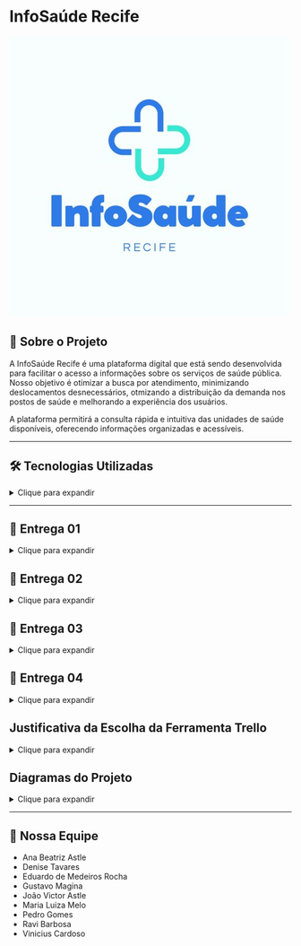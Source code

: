 # InfoSaúde Recife

![Logo](./img/logoInfoSaude.jpeg)

## 📌 Sobre o Projeto
A InfoSaúde Recife é uma plataforma digital que está sendo desenvolvida para facilitar o acesso a informações sobre os serviços de saúde pública. Nosso objetivo é otimizar a busca por atendimento, minimizando deslocamentos desnecessários, otmizando a distribuição da demanda nos postos de saúde e melhorando a experiência dos usuários.

A plataforma permitirá a consulta rápida e intuitiva das unidades de saúde disponíveis, oferecendo informações organizadas e acessíveis.

___

## 🛠 Tecnologias Utilizadas
<details> 
    <summary>Clique para expandir</summary>

- <img src="https://img.shields.io/badge/Jira-0052CC?style=for-the-badge&logo=Jira&logoColor=white" />
- <img src="https://img.shields.io/badge/WhatsApp-25D366?style=for-the-badge&logo=whatsapp&logoColor=white" />
- <img src="https://img.shields.io/badge/GitHub-100000?style=for-the-badge&logo=github&logoColor=white" />
- <img src="https://img.shields.io/badge/Google%20Drive-4285F4?style=for-the-badge&logo=googledrive&logoColor=white" />
- <img src="https://img.shields.io/badge/Vercel-000000?style=for-the-badge&logo=vercel&logoColor=white" />
- <img src="https://img.shields.io/badge/HTML5-E34F26?style=for-the-badge&logo=html5&logoColor=white" />
- <img src="https://img.shields.io/badge/CSS3-1572B6?style=for-the-badge&logo=css3&logoColor=white" />
- <img src="https://img.shields.io/badge/Trello-0052CC?style=for-the-badge&logo=trello&logoColor=white" />


</details>

___

## 📖 Entrega 01
<details>
    <summary>Clique para expandir</summary>

![Planejamento](./imgReadme/planejamentoJira.png)

### Backlog

![Backlog](./imgReadme/backlogJira.png)


## 🔗 Recursos do Projeto (Entrega 01)

- **Gerenciamento:**
    - [Trello](https://trello.com/b/DH96Xoq6/projeto-infosaude)

- **Apresentação:**
    - [Slides da Apresentação](https://www.canva.com/design/DAGCmpua3MQ/To3bhs9X5exntfk9QRJk5Q/edit?utm_content=DAGCmpua3MQ&utm_campaign=designshare&utm_medium=link2&utm_source=sharebutton)
- **Demonstração:**
    - [Screencast](https://drive.google.com/file/d/1X53gyZxotaYsbJRWsbnN4iZYeIEC44rE/view?usp=drive_link)
 
  ## Diagrama de Atividades

![Visão Geral Diagrama Atividades](prints/diagrama_atividades.jpeg)

</details>


## 📖 Entrega 02
<details>
    <summary>Clique para expandir</summary>


### 1. Visão Geral do Quadro (Trello)
![Visão Geral do Trello](prints/print.visaogeral_trello.JPG)

### 2. Exemplo de User Story Detalhada
![User Story com Checklist](prints/trello_carta_aceitacao.JPG)

### 3. Progresso das Tarefas na Sprint
![Movimentação de Cartões](prints/responsaveis.JPG)

### 4. Organização de Responsáveis
![Etiquetas e Responsáveis](prints/membros.JPG)


___

# Instruções de Acesso ao InfoSaúde Recife

## Sobre o Projeto
O **InfoSaúde Recife** é uma plataforma digital desenvolvida para democratizar o acesso às informações de saúde pública da cidade de Recife.  
O projeto busca reduzir a peregrinação de cidadãos em busca de atendimento, organizando dados de forma clara e acessível, e promovendo a inclusão digital e a cidadania.

## Como Acessar
O acesso é gratuito e aberto ao público em geral.

🔗 **Link da plataforma:**  
[https://denisenasct.github.io/https-github.com-infosauderecife/](https://denisenasct.github.io/https-github.com-infosauderecife/)

Não é necessário realizar cadastro ou autenticação.

---

## Navegação pela Plataforma

### 🏠 Home
- Apresentação da proposta do InfoSaúde.
- Opções de busca de postos de saúde por **localização** ou por **especialidades médicas**.
- Acesso rápido às informações gerais, como horários de funcionamento e principais serviços oferecidos nos postos.

### 🏥 Distritos
- Exibição de postos de saúde organizados por **distritos sanitários** de Recife.
- Visualização da distribuição dos postos em um **mapa interativo**, permitindo fácil identificação de unidades próximas.

### 🛠️ Menu de Serviços
- **Informações sobre Postos de Saúde:**  
  Endereços, serviços disponíveis e especialidades médicas oferecidas em cada unidade.
- **Orientações para o Cidadão:**  
  Documentação necessária para atendimento e instruções sobre como proceder em busca de serviços de saúde.
- **Contato e Suporte:**  
  Formulário protótipo para envio de dúvidas e sugestões (a ser implementado em versões futuras).

---

## Requisitos Técnicos
- **Navegadores Compatíveis:** Google Chrome, Microsoft Edge, Mozilla Firefox e Safari.
- **Dispositivos Compatíveis:** Computadores, smartphones e tablets (design responsivo).
- **Conexão:** Recomendável internet estável para melhor experiência de navegação.

---

## Observações
- A versão atual é um **protótipo estático**, desenvolvido para demonstrar a estrutura e o funcionamento da plataforma.
- Futuras versões do InfoSaúde irão incluir:
  - Integrações dinâmicas com bases de dados públicas.
  - Atualizações automáticas de informações dos postos de saúde.
  - Funcionalidades de comunicação direta com os usuários.

---

# Destaques do InfoSaúde

| Recurso                | Descrição                                                    |
|-------------------------|--------------------------------------------------------------|
| **Busca por Localização** | Encontre rapidamente postos próximos à sua residência.        |
| **Busca por Especialidade** | Consulte postos que oferecem serviços médicos específicos.    |
| **Mapa Interativo**      | Navegue visualmente pela cidade e identifique unidades de saúde. |
| **Inclusão Digital**     | Plataforma acessível a diferentes perfis de usuários.          |

___



## 🔗 Recursos do Projeto (Entrega 02)

- **Gerenciamento:**
    - [Trello](https://trello.com/b/DH96Xoq6/projeto-infosaude)

- **Apresentação:**
    - [Slides da Apresentação](https://www.canva.com/design/DAGl8FnqY1g/FbNJSN2IKcpnlroenxiNYg/edit)

- **Demonstração:**
    - [Screencast](https://drive.google.com/file/d/18RZb0QfYtQ-2tBeta3jGFc_bRU2adzWu/view?usp=sharing)
___

## JUSTIFICATIVA DO NÃO USO DA PROGRAMAÇÃO EM PARES:
 
No contexto do Projeto InfoSaúde, optamos por não adotar a técnica de Programação em Pares devido à natureza multidisciplinar e acadêmica do time, bem como pela divisão prática de funções.
O foco principal do projeto esteve voltado para a construção de um protótipo funcional e um fluxo claro de navegação e informações, com ênfase em design de solução, pesquisa de usuário e estruturação de conteúdo — mais do que no desenvolvimento de software propriamente dito.
Como a maior parte das tarefas de desenvolvimento envolveu criação de artefatos simples (páginas HTML estáticas, linguagem back-end básica, documentação, estrutura de navegação) em vez de códigos complexos que exigissem lógica colaborativa intensa, a adoção de Programação em Pares não se justificaria em termos de ganho de produtividade ou qualidade técnica.
Além disso, o time priorizou a autonomia individual na execução de microentregas específicas (como a criação de fluxogramas, testes de usabilidade, e construção de telas) para garantir agilidade no cumprimento de prazos curtos e dinâmicos, típicos de projetos acadêmicos com datas de entrega fixas.
Caso o projeto evoluísse para uma fase de desenvolvimento mais robusta — por exemplo, com a integração de banco de dados, uma linguam back-end mais complexa e interfaces dinâmicas —, a prática de Programação em Pares seria considerada como uma estratégia para aumento de qualidade de código e redução de bugs.

Fatores e Justificativas:

Natureza do projeto	- Mais protótipo, menos software robusto;

Tipo de tarefas	- Simples, mais front-end básico e estrutura com back-end simples;

Organização da equipe - Divisão por microentregas para ser mais ágil;

Prioridade - Cumprir prazos de maneira leve e prática. Agilidade individual para cumprir prazos;

Visão Futura - Em projetos mais técnicos e sistemas mais complexos, a Programação em Pares poderá ser incorporada;

Back-end simples - Não exigiu codificação complexa que justificasse Programação em Pares.

## Issue/bug tracker atualizado

![bug tracker](imgReadme/bug_tracker.png)
![labels do bug tracker](imgReadme/labels_bug_tracker.png)

___
  
## Diagrama de Atividades

![Visão Geral Diagrama Atividades](prints/diagrama_atividades.jpeg)

## Diagrama das Informações dos Distritos

![Visão Geral Diagrama Atividades](prints/diagrama_distritos.jpeg)

## Diagrama do Mapa Interativo

![Visão Geral Diagrama Atividades](prints/diagrama_interativo.jpeg)





</details>


## 📖 Entrega 03
<details>
    <summary>Clique para expandir</summary>


## 🔗 Recursos do Projeto (Entrega 03)

- **Gerenciamento:**
    - [Trello](https://trello.com/b/DH96Xoq6/projeto-infosaude)


   ## Visão do Trello Geral Atualizada com Novas Sprints e Histórias

    
   ![Visão Geral do Trello](imgReadme/telatrell.JPG) 


   
   ## Visão do Trello Geral Para Próxima Sprint

   
 ![Visão Geral do Trello Próxima Sprint](imgReadme/novasprint.JPG) 

---


## Diagramas Entrega 03: Diagrama da Seção de Dicas de Saúde

![Visão Geral Diagrama Dicas de Saúde](imgReadme/Diagrama3.jpeg)


## Diagramas Entrega 03: Diagrama de Filtro por Posto de Saúde
    
![Visão Geral Diagrama de Filtro por Posto de Saúde](imgReadme/Diagrama4.jpeg)


</details>

## 📖 Entrega 04
<details>
    <summary>Clique para expandir</summary>

## 🔗 Recursos do Projeto (Entrega 04)

- **Gerenciamento:**
    - [Trello](https://trello.com/b/DH96Xoq6/projeto-infosaude)

- **Apresentação:**
    - [Slides da Apresentação](https://www.canva.com/design/DAGpOejQOt0/wK5Am8EomKBSgBj7YHpvpA/edit)
- **Demonstração:**
    - [Screencast](https://drive.google.com/drive/folders/1Mhz5oyf_5OxcyTGdNtxG_KQbgZTJOx58)
 

## Visão do Trello Geral Atualizada com Novas Sprints e Histórias


### 1. Visão Geral do Quadro (Trello)


![Visão Geral do Trello](prints/print.trello1.JPG)

![Visão Geral do Trello](prints/print.trello2.JPG)

![Visão Geral do Trello](prints/print.trello3.JPG)


## Screencast com URL e Histórias Implementadas

[Screencast](https://drive.google.com/drive/folders/1Mhz5oyf_5OxcyTGdNtxG_KQbgZTJOx58)



## Issue/bug tracker atualizado : Geolocalização retorna posição incorreta (mar) ao clicar em “Posto mais próximo”

**Descrição:**
Ao clicar no botão “Posto mais próximo”, o mapa posiciona o marcador do usuário no meio do mar, em vez de usar sua localização real.

**Passos para reproduzir:**
1. Acesse o site: [https://denisenasct.github.io/https-github.com-infosauderecife/](https://denisenasct.github.io/https-github.com-infosauderecife/)
2. Clique no botão “Posto mais próximo”
3. Observe que o marcador aparece em uma posição inválida (ex: no oceano)

**Comportamento esperado:**
O sistema deve obter a localização correta do usuário (com permissão ativada) e centralizar o mapa no posto de saúde mais próximo.

**Comportamento atual:**
O marcador aparece no mar ou em coordenadas inválidas, mesmo com geolocalização ativa no navegador.

**Print do erro:**
![Bug de geolocalização](https://denisenasct.github.io/https-github.com-infosauderecife/img/bug2.JPG)

**Ambiente de teste:**
- Navegador: Chrome 125  
- Sistema: Windows 10  
- Testado em: 02/06/2025  

**Sugestão de correção:**
Adicionar verificação de permissão de geolocalização, usar `try/catch` para tratar falhas, e oferecer uma alternativa manual caso a geolocalização automática falhe.


## Programação Em Pares

Organização do grupo por áreas de atuação (organização, geral, desenvolvimento, etc.)

Essa divisão estratégica no grupo do WhatsApp ajudou a facilitar a comunicação e garantir foco nas demandas específicas de cada frente do projeto. A partir disso, estruturamos também a programação em pares, incentivando a colaboração, o aprendizado mútuo e o acompanhamento mais próximo das tarefas. Trabalhar em duplas potencializou a qualidade das entregas e fortaleceu o senso de equipe.

![Programacao em Pares](prints/Screenshot_20250604_101435_WhatsApp.jpg)


## Diagrama Atualizado:
    
![Visão Geral Diagrama Geral](prints/diagramageral)



</details>

## Justificativa da Escolha da Ferramenta Trello
<details>
    <summary>Clique para expandir</summary>
Para a gestão do projeto InfoSaúde Recife, optamos pelo uso do Trello como ferramenta principal de organização das atividades e acompanhamento das entregas. A decisão foi baseada nos seguintes fatores:

Facilidade de Uso e Acessibilidade: O Trello é uma plataforma intuitiva, que possibilita a colaboração remota da equipe de maneira simples e eficiente, atendendo às necessidades de times multidisciplinares e de projetos acadêmicos.

Metodologia Ágil (Scrum): O Trello permite a estruturação de quadros que simulam fluxos ágeis, como o Scrum, que foi a abordagem metodológica adotada pelo projeto. Os cartões representam tarefas (User Stories), os checklists indicam critérios de aceitação e os quadros são organizados em colunas que refletem o progresso das atividades (Backlog, To Do, Doing, Done).

Transparência e Rastreabilidade: A ferramenta proporciona visibilidade total sobre o andamento do projeto para todos os membros da equipe, facilitando a rastreabilidade das atividades realizadas e o gerenciamento do tempo de execução de cada etapa.

Integrações e Extensibilidade: A compatibilidade do Trello com outras ferramentas (como Google Drive e Slack) facilita a centralização de documentos, discussões e versões de artefatos desenvolvidos.

Custo-Benefício: Para o estágio atual do projeto, o Trello oferece uma versão gratuita que atende plenamente às necessidades, eliminando custos adicionais.
</details>



## Diagramas do Projeto
<details>
    <summary>Clique para expandir</summary>
    
## Diagrama de Atividades

![Visão Geral Diagrama Atividades](prints/diagrama_atividades.jpeg)

## Diagrama das Informações dos Distritos

![Visão Geral Diagrama Atividades](prints/diagrama_distritos.jpeg)

## Diagrama do Mapa Interativo

![Visão Geral Diagrama Atividades](prints/diagrama_interativo.jpeg)

## Diagrama da Seção de Dicas de Saúde

![Visão Geral Diagrama Dicas de Saúde](imgReadme/Diagrama3.jpeg)

## Diagrama de Filtro por Posto de Saúde
    
![Visão Geral Diagrama de Filtro por Posto de Saúde](imgReadme/Diagrama4.jpeg)

## Diagrama Geral
![Visão Geral Diagrama de Filtro por Posto de Saúde](prints/diagramageral)





</details>

___

## 👥 Nossa Equipe

- Ana Beatriz Astle
- Denise Tavares
- Eduardo de Medeiros Rocha
- Gustavo Magina
- João Victor Astle
- Maria Luiza Melo
- Pedro Gomes
- Ravi Barbosa
- Vinicius Cardoso
